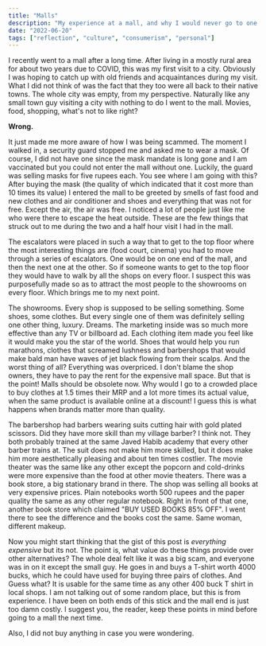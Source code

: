```yaml
---
title: "Malls"
description: "My experience at a mall, and why I would never go to one again."
date: "2022-06-20"
tags: ["reflection", "culture", "consumerism", "personal"]
---
```

I recently went to a mall after a long time. After living in a mostly rural
area for about two years due to COVID, this was my first visit to a city.
Obviously I was hoping to catch up with old friends and acquaintances during my
visit. What I did not think of was the fact that they too were all back to
their native towns. The whole city was empty, from my perspective. Naturally
like any small town guy visiting a city with nothing to do I went to the mall.
Movies, food, shopping, what's not to like right?

**Wrong.**

It just made me more aware of how I was being scammed. The moment I walked in,
a security guard stopped me and asked me to wear a mask. Of course, I did not
have one since the mask mandate is long gone and I am vaccinated but you could
not enter the mall without one. Luckily, the guard was selling masks for five
rupees each. You see where I am going with this? After buying the mask (the
quality of which indicated that it cost more than 10 times its value) I entered
the mall to be greeted by smells of fast food and new clothes and air
conditioner and shoes and everything that was not for free. Except the air, the
air was free. I noticed a lot of people just like me who were there to escape
the heat outside. These are the few things that struck out to me during the two
and a half hour visit I had in the mall.

The escalators were placed in such a way that to get to the top floor where the
most interesting things are (food court, cinema) you had to move through a
series of escalators. One would be on one end of the mall, and then the next
one at the other. So if someone wants to get to the top floor they would have
to walk by all the shops on every floor. I suspect this was purposefully made
so as to attract the most people to the showrooms on every floor. Which brings
me to my next point.

The showrooms. Every shop is supposed to be selling something. Some shoes, some
clothes. But every single one of them was definitely selling one other thing,
luxury. Dreams. The marketing inside was so much more effective than any TV or
billboard ad. Each clothing item made you feel like it would make you the star
of the world. Shoes that would help you run marathons, clothes that screamed
lushness and barbershops that would make bald man have waves of jet black
flowing from their scalps. And the worst thing of all? Everything was
overpriced. I don't blame the shop owners, they have to pay the rent for the
expensive mall space. But that is the point! Malls should be obsolete now. Why
would I go to a crowded place to buy clothes at 1.5 times their MRP and a lot
more times its actual value, when the same product is available online at a
discount! I guess this is what happens when brands matter more than quality.

The barbershop had barbers wearing suits cutting hair with gold plated
scissors. Did they have more skill than my village barber? I think not. They
both probably trained at the same Javed Habib academy that every other barber
trains at. The suit does not make him more skilled, but it does make him more
aesthetically pleasing and about ten times costlier. The movie theater was the
same like any other except the popcorn and cold-drinks were more expensive than
the food at other movie theaters. There was a book store, a big stationary
brand in there. The shop was selling all books at very expensive prices. Plain
notebooks worth 500 rupees and the paper quality the same as any other regular
notebook. Right in front of that one, another book store which claimed "BUY
USED BOOKS 85% OFF". I went there to see the difference and the books cost the
same. Same woman, different makeup.

Now you might start thinking that the gist of this post is _everything
expensive_ but its not. The point is, what value do these things provide over
other alternatives? The whole deal felt like it was a big scam, and everyone
was in on it except the small guy. He goes in and buys a T-shirt worth 4000
bucks, which he could have used for buying three pairs of clothes. And Guess
what? It is usable for the same time as any other 400 buck T shirt in local
shops. I am not talking out of some random place, but this is from experience.
I have been on both ends of this stick and the mall end is just too damn
costly. I suggest you, the reader, keep these points in mind before going to a
mall the next time. 

Also, I did not buy anything in case you were wondering.
